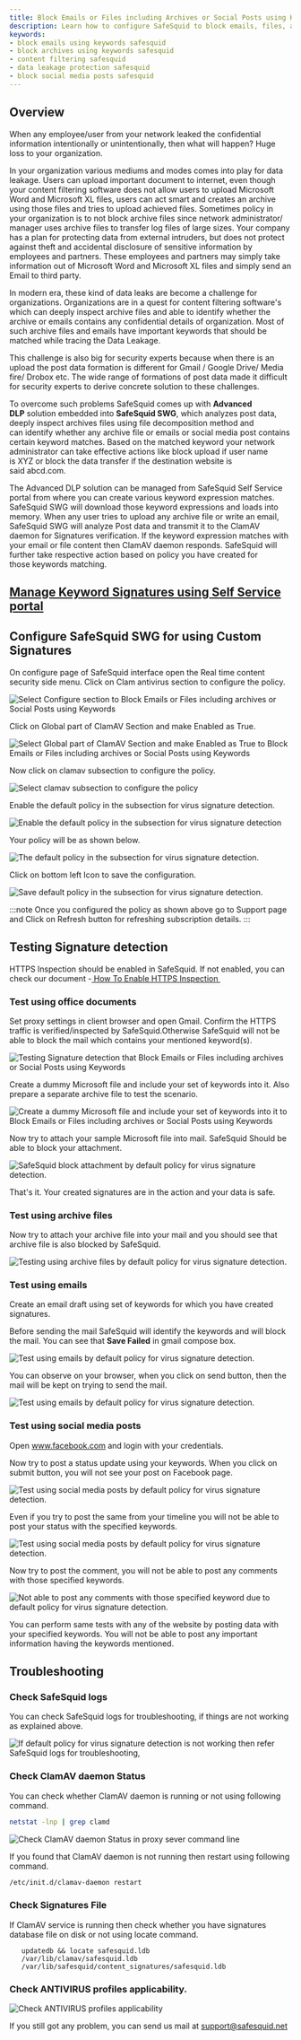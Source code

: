 ```yaml
---
title: Block Emails or Files including Archives or Social Posts using Keywords
description: Learn how to configure SafeSquid to block emails, files, archives, and social media posts containing specific keywords, enhancing data leakage protection.
keywords:
- block emails using keywords safesquid
- block archives using keywords safesquid
- content filtering safesquid
- data leakage protection safesquid
- block social media posts safesquid
---
```


## Overview
When any employee/user from your network leaked the confidential information intentionally or unintentionally, then what will happen? Huge loss to your organization.

In your organization various mediums and modes comes into play for data leakage. Users can upload important document to internet, even though your content filtering software does not allow users to upload Microsoft Word and Microsoft XL files, users can act smart and creates an archive using those files and tries to upload achieved files. Sometimes policy in your organization is to not block archive files since network administrator/ manager uses archive files to transfer log files of large sizes.
Your company has a plan for protecting data from external intruders, but does not protect against theft and accidental disclosure of sensitive information by employees and partners. These employees and partners may simply take information out of Microsoft Word and Microsoft XL files and simply send an Email to third party.

In modern era, these kind of data leaks are become a challenge for organizations. Organizations are in a quest for content filtering software's which can deeply inspect archive files and able to identify whether the archive or emails contains any confidential details of organization. Most of such archive files and emails have important keywords that should be matched while tracing the Data Leakage.

This challenge is also big for security experts because when there is an upload the post data formation is different for Gmail / Google Drive/ Media fire/ Drobox etc. The wide range of formations of post data made it difficult for security experts to derive concrete solution to these challenges.

To overcome such problems SafeSquid comes up with **Advanced DLP** solution embedded into **SafeSquid SWG**, which analyzes post data, deeply inspect archives files using file decomposition method and can identify whether any archive file or emails or social media post contains certain keyword matches. Based on the matched keyword your network administrator can take effective actions like block upload if user name is XYZ or block the data transfer if the destination website is said abcd.com. 

The Advanced DLP solution can be managed from SafeSquid Self Service portal from where you can create various keyword expression matches. SafeSquid SWG will download those keyword expressions and loads into memory. When any user tries to upload any archive file or write an email, SafeSquid SWG will analyze Post data and transmit it to the ClamAV daemon for Signatures verification. If the keyword expression matches with your email or file content then ClamAV daemon responds. SafeSquid will further take respective action based on policy you have created for those keywords matching.

## [Manage Keyword Signatures using Self Service portal](/docs/09-Profiling%20Engine/Application%20Signatures.md)
## Configure SafeSquid SWG for using Custom Signatures

On configure page of SafeSquid interface open the Real time content security side menu. Click on Clam antivirus section to configure the policy.

![Select Configure section to Block Emails or Files including archives or Social Posts using Keywords](/img/How_To/Block_Emails_or_Files_including_archives_or_Social_Posts_using_Keywords/image1.webp)

Click on Global part of ClamAV Section and make Enabled as True.

![Select Global part of ClamAV Section and make Enabled as True to Block Emails or Files including archives or Social Posts using Keywords](/img/How_To/Block_Emails_or_Files_including_archives_or_Social_Posts_using_Keywords/image2.webp)

Now click on clamav subsection to configure the policy.

![Select clamav subsection to configure the policy](/img/How_To/Block_Emails_or_Files_including_archives_or_Social_Posts_using_Keywords/image3.webp)

Enable the default policy in the subsection for virus signature detection.

![Enable the default policy in the subsection for virus signature detection](/img/How_To/Block_Emails_or_Files_including_archives_or_Social_Posts_using_Keywords/image4.webp)

Your policy will be as shown below.

![The default policy in the subsection for virus signature detection.](/img/How_To/Block_Emails_or_Files_including_archives_or_Social_Posts_using_Keywords/image5.webp)

Click on bottom left Icon to save the configuration.

![Save default policy in the subsection for virus signature detection.](/img/How_To/Block_Emails_or_Files_including_archives_or_Social_Posts_using_Keywords/image6.webp)

:::note
Once you configured the policy as shown above go to Support page and Click on Refresh button for refreshing subscription details.
:::
## Testing Signature detection
HTTPS Inspection should be enabled in SafeSquid. If not enabled, you can check our document -[ How To Enable HTTPS Inspection ](/docs/07-SSL%20Inspection/Setup%20SSL%20Inspection.md)

### Test using office documents
Set proxy settings in client browser and open Gmail. Confirm the HTTPS traffic is verified/inspected by SafeSquid.Otherwise SafeSquid will not be able to block the mail which contains your mentioned keyword(s).

![Testing Signature detection that Block Emails or Files including archives or Social Posts using Keywords](/img/How_To/Block_Emails_or_Files_including_archives_or_Social_Posts_using_Keywords/image7.webp)

Create a dummy Microsoft file and include your set of keywords into it. Also prepare a separate archive file to test the scenario.

![Create a dummy Microsoft file and include your set of keywords into it to Block Emails or Files including archives or Social Posts using Keywords](/img/How_To/Block_Emails_or_Files_including_archives_or_Social_Posts_using_Keywords/image8.webp)

Now try to attach your sample Microsoft file into mail. SafeSquid Should be able to block your attachment.

![SafeSquid block attachment by default policy for virus signature detection. ](/img/How_To/Block_Emails_or_Files_including_archives_or_Social_Posts_using_Keywords/image9.webp)

That's it. Your created signatures are in the action and your data is safe. 

### Test using archive files
Now try to attach your archive file into your mail and you should see that archive file is also blocked by SafeSquid.

![Testing using archive files by default policy for virus signature detection.](/img/How_To/Block_Emails_or_Files_including_archives_or_Social_Posts_using_Keywords/image10.webp)

### Test using emails
Create an email draft using set of keywords for which you have created signatures.

Before sending the mail SafeSquid will identify the keywords and will block the mail. You can see that **Save Failed** in gmail compose box.

![Test using emails by default policy for virus signature detection.](/img/How_To/Block_Emails_or_Files_including_archives_or_Social_Posts_using_Keywords/image11.webp)

You can observe on your browser, when you click on send button, then the mail will be kept on trying to send the mail. 

![Test using emails by default policy for virus signature detection.](/img/How_To/Block_Emails_or_Files_including_archives_or_Social_Posts_using_Keywords/image12.webp)

### Test using social media posts
Open www.facebook.com and login with your credentials.

Now try to post a status update using your keywords. When you click on submit button, you will not see your post on Facebook page.

![Test using social media posts by default policy for virus signature detection.](/img/How_To/Block_Emails_or_Files_including_archives_or_Social_Posts_using_Keywords/image13.webp)

Even if you try to post the same from your timeline you will not be able to post your status with the specified keywords.

![Test using social media posts by default policy for virus signature detection.](/img/How_To/Block_Emails_or_Files_including_archives_or_Social_Posts_using_Keywords/image14.webp)

Now try to post the comment, you will not be able to post any comments with those specified keywords.

![Not able to post any comments with those specified keyword due to default policy for virus signature detection.](/img/How_To/Block_Emails_or_Files_including_archives_or_Social_Posts_using_Keywords/image15.webp)

You can perform same tests with any of the website by posting data with your specified keywords. You will not be able to post any important information having the keywords mentioned.

## Troubleshooting 
### Check SafeSquid logs
You can check SafeSquid logs for troubleshooting, if things are not working as explained above.

![If default policy for virus signature detection is not working then refer SafeSquid logs for troubleshooting, ](/img/How_To/Block_Emails_or_Files_including_archives_or_Social_Posts_using_Keywords/image16.webp)

### Check ClamAV daemon Status
You can check whether ClamAV daemon is running or not using following command.
```bash
netstat -lnp | grep clamd
```

![Check ClamAV daemon Status in proxy sever command line](/img/How_To/Block_Emails_or_Files_including_archives_or_Social_Posts_using_Keywords/image17.webp)

If you found that ClamAV daemon is not running then restart using following command.
```bash
/etc/init.d/clamav-daemon restart
```
### Check Signatures File

If ClamAV service is running then check whether you have signatures database file on disk or not using locate command.
```
   updatedb && locate safesquid.ldb
   /var/lib/clamav/safesquid.ldb
   /var/lib/safesquid/content_signatures/safesquid.ldb
```
### Check ANTIVIRUS profiles applicability. 

![Check ANTIVIRUS profiles applicability](/img/How_To/Block_Emails_or_Files_including_archives_or_Social_Posts_using_Keywords/image18.webp)

If you still got any problem, you can send us mail at support@safesquid.net
